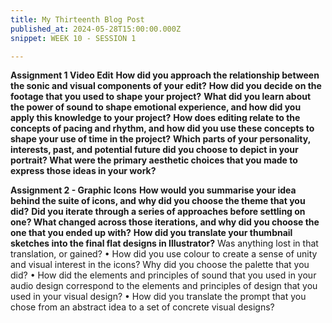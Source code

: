 ```yaml
---
title: My Thirteenth Blog Post
published_at: 2024-05-28T15:00:00.000Z
snippet: WEEK 10 - SESSION 1

---
```

**Assignment 1 Video Edit**
**How did you approach the relationship between the sonic and visual components of your edit?**
**How did you decide on the footage that you used to shape your project?**
**What did you learn about the power of sound to shape emotional experience, and how did you apply this knowledge to your project?**
**How does editing relate to the concepts of pacing and rhythm, and how did you use these concepts to shape your use of time in the project?** 
**Which parts of your personality, interests, past, and potential future did you choose to depict in your portrait? What were the primary aesthetic choices that you made to express those ideas in your work?**

**Assignment 2 - Graphic Icons**
**How would you summarise your idea behind the suite of icons, and why did you choose
the theme that you did?**
**Did you iterate through a series of approaches before settling on one? What changed
across those iterations, and why did you choose the one that you ended up with?**
**How did you translate your thumbnail sketches into the final flat designs in Illustrator?**
Was anything lost in that translation, or gained?
• How did you use colour to create a sense of unity and visual interest in the icons? Why
did you choose the palette that you did?
• How did the elements and principles of sound that you used in your audio design
correspond to the elements and principles of design that you used in your visual design?
• How did you translate the prompt that you chose from an abstract idea to a set of
concrete visual designs?



<!-- 1. In a blog post, answer the self reflection questions from the lecture in as much detail as you can. 

2. Consider which pieces of process documentation and reflection will best communicate your personal, technical, and conceptual progress across the semester so far. 

3. Begin to plan out the overall structure of your webpage, and consider how you will distribute this information across a timeline of the semester. Summarise this thought process in a blog post, and include responses to the following questions:

     - What kind of key words do you want the user to associate with the aesthetics of your webpage?
     - Who is the target audience?
     - What features will your audience want to see in your final webpage design?

4. Write a first draft of an artist statement for each of your projects: some useful tips for doing so can be found hereLinks to an external site..  -->



<!-- # This is h1

## This is h2

_underline_

**bold** -->
